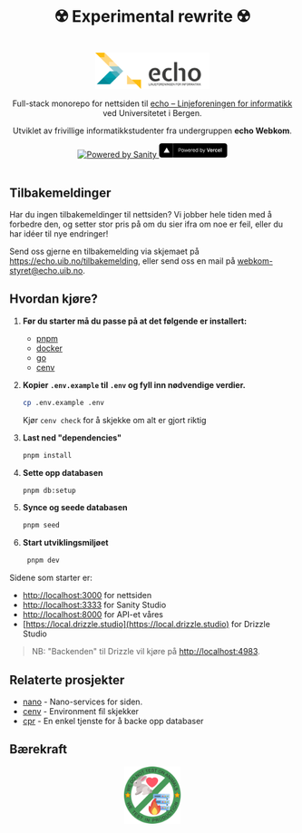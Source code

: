 <h1 align="center">☢️ Experimental rewrite ☢️</h1>

<br>

<div align="center">
   <img src=".github/echo-logo.png" alt="" width="40%">

   <p></p>
Full-stack monorepo for nettsiden til <a href="https://echo.uib.no">echo – Linjeforeningen for informatikk</a> ved Universitetet i Bergen.

Utviklet av frivillige informatikkstudenter fra undergruppen **echo Webkom**.

<div align="center" >
  <a href="https://sanity.io" target="_blank" rel="noopener">
    <img src="https://cdn.sanity.io/images/3do82whm/next/51af00784c5addcf63ae7f0c416756acca7e63ac-353x71.svg?dl=sanity-logo.svg" width="100" alt="Powered by Sanity" />
  </a>
  <a href="https://vercel.com/?utm_source=echo-webkom&utm_campaign=oss" target="_blank" rel="noopener">
    <img src=".github/powered-by-vercel.svg" width="120" alt="Powered by Vercel" />
  </a>
</div>

<br>

</div>

## Tilbakemeldinger

Har du ingen tilbakemeldinger til nettsiden?
Vi jobber hele tiden med å forbedre den,
og setter stor pris på om du sier ifra om noe er feil,
eller du har idéer til nye endringer!

Send oss gjerne en tilbakemelding via skjemaet på <https://echo.uib.no/tilbakemelding>,
eller send oss en mail på [webkom-styret@echo.uib.no](mailto:webkom-styret@echo.uib.no).

## Hvordan kjøre?

1. **Før du starter må du passe på at det følgende er installert:**

   - [pnpm](https://pnpm.io/installation)
   - [docker](https://docs.docker.com/engine/install/)
   - [go](https://go.dev/doc/install)
   - [cenv](https://github.com/echo-webkom/cenv)

2. **Kopier `.env.example` til `.env` og fyll inn nødvendige verdier.**

   ```sh
   cp .env.example .env
   ```

   Kjør `cenv check` for å skjekke om alt er gjort riktig

3. **Last ned "dependencies"**

   ```sh
   pnpm install
   ```

4. **Sette opp databasen**

   ```sh
   pnpm db:setup
   ```

5. **Synce og seede databasen**

   ```sh
   pnpm seed
   ```

6. **Start utviklingsmiljøet**

   ```sh
    pnpm dev
   ```

Sidene som starter er:

- [http://localhost:3000](http://localhost:5173) for nettsiden
- [http://localhost:3333](http://localhost:3333) for Sanity Studio
- [http://localhost:8000](http://localhost:8080) for API-et våres
- [https://local.drizzle.studio](https://local.drizzle.studio) for Drizzle Studio

> NB: "Backenden" til Drizzle vil kjøre på [http://localhost:4983](http://localhost:4983).

## Relaterte prosjekter

- [nano](https://github.com/echo-webkom/nano) - Nano-services for siden.
- [cenv](https://github.com/echo-webkom/cenv) - Environment fil skjekker
- [cpr](https://github.com/echo-webkom/cpr) - En enkel tjenste for å backe opp databaser

## Bærekraft

<div align="center">
   <img width="20%" src="./.github/wetestinprod.png" />
</div>
